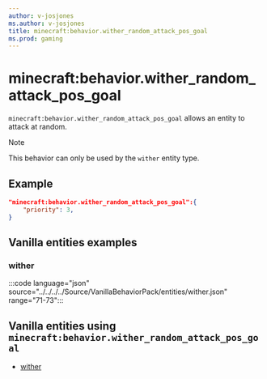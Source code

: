 ```yaml
---
author: v-josjones
ms.author: v-josjones
title: minecraft:behavior.wither_random_attack_pos_goal
ms.prod: gaming
---
```


# minecraft:behavior.wither_random_attack_pos_goal

`minecraft:behavior.wither_random_attack_pos_goal` allows an entity to attack at random.

> [!NOTE]
> This behavior can only be used by the `wither` entity type.

## Example

```json
"minecraft:behavior.wither_random_attack_pos_goal":{
    "priority": 3,
}
```

## Vanilla entities examples

### wither

:::code language="json" source="../../../../Source/VanillaBehaviorPack/entities/wither.json" range="71-73":::

## Vanilla entities using `minecraft:behavior.wither_random_attack_pos_goal`

- [wither](../../../../Source/VanillaBehaviorPack_Snippets/entities/wither.md)
